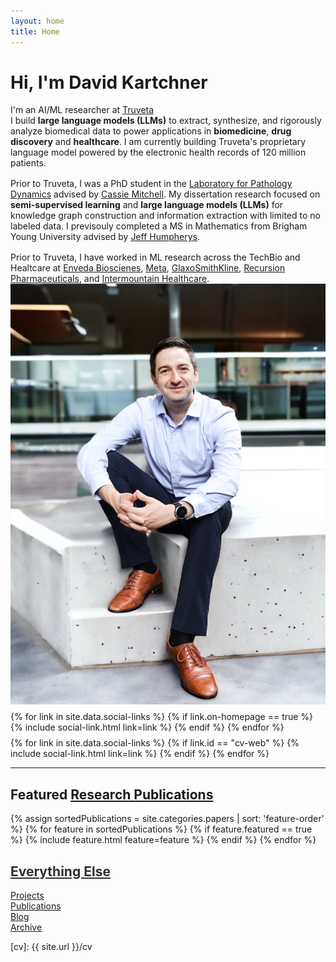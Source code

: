 ```yaml
---
layout: home
title: Home
---
```


<div id ="intro-wrapper" class="l-middle">
	<div id="intro-title-wrapper" class="intro-left">
		<h1 id="intro-title">Hi, I'm David Kartchner</h1>
		<div id="intro-subtitle">
			I'm an AI/ML researcher at <a href="https://truveta.com">Truveta</a>
		</div>
	</div>
	<div class="intro-left">
	<div class="intro-left">
		I build <b><span class="cv-ai">large language models (LLMs)</span></b> to extract, synthesize, and rigorously analyze biomedical data to power applications in <b><span class="cv-vis">biomedicine</span></b>, <b><span class="cv-vis">drug discovery</span></b> and <b><span class="cv-vis">healthcare</span></b>.  I am currently building Truveta's proprietary language model powered by the electronic health records of 120 million patients.  
		<!-- I research how to enable <b><span class="cv-ai">natural language processing</span></b> on new and dynamic problems by developing ai-driven models for scalable data labeling powered by active learning and weak supervision. I apply these technologies to  <b><span class="cv-vis">healthcare</span></b> and <b><span class="cv-vis">biomedicine</span></b> to enable clinical researchers to better understand disease etiology and improve care delivery.   -->
	</div>
	<div style="height: 1rem"></div>
	<div class="intro-left">
		Prior to Truveta, I was a PhD student in the <a href="https://sites.gatech.edu/cassie-mitchell-lab">Laboratory for Pathology Dynamics</a> advised by <a href="https://bme.gatech.edu/bme/faculty/Cassie-S.-Mitchell">Cassie Mitchell</a>. My dissertation research focused on <b><span class="cv-ai">semi-supervised learning</span></b> and <b><span class="cv-ai">large language models (LLMs)</span></b> for knowledge graph construction and information extraction with limited to no labeled data. I previsouly completed a MS in Mathematics from Brigham Young University advised by <a href="https://math.byu.edu/~jeffh/">Jeff Humpherys</a>.
	</div>
	<div style="height: 1rem"></div>
    <div>
        Prior to Truveta, I have worked in ML research across the TechBio and Healtcare at <a href="https://www.envedabio.com">Enveda Bioscienes</a>, <a href="https://www.meta.com/">Meta</a>, <a href="https://www.gsk.com">GlaxoSmithKline</a>, <a href="https://www.recursion.com">Recursion Pharmaceuticals</a>, and <a href="https://intermountainhealthcare.org">Intermountain Healthcare</a>.
    </div>
	<!-- <div>
		I have collaborated with designers, developers, and scientists while working at <img class="intro-logo" style="width: 19px; padding-bottom: 5px;" src="/images/apple.svg"> Apple, <img class="intro-logo" style="width: 18px; padding-bottom: 3px;" src="/images/microsoft.svg"> Microsoft Research, <img class="intro-logo" style="width: 24px" src="/images/nasa.svg"> NASA Jet Propulsion Lab, and <img class="intro-logo" style="width: 24px;" src="/images/pnnl.svg"> Pacific Northwest National Lab.
	</div> -->
	<!-- <div style="height: 1rem"></div>
	<div>
		My research is supported by a <a href="https://www.nasa.gov/strg/nstrf">NASA Space Technology Research Fellowship</a>.
	</div> -->
</div>

<div class="intro-right">
	<img id="intro-image" class="intro-right" src="/images/portrait_2023.jpeg">
	<div style="height: 0.5rem"></div>
	<div id="intro-image-links" class="intro-right">
		{% for link in site.data.social-links %}
			{% if link.on-homepage == true %}
				{% include social-link.html link=link %}
			{% endif %}
		{% endfor %}
	</div>
	<div style="height: 0.5rem"></div>
	<div id="intro-cv-wrapper" class="intro-right">
		{% for link in site.data.social-links %}
			{% if link.id == "cv-web" %}
				{% include social-link.html link=link %}
			{% endif %}
		{% endfor %}
	</div>
	</div>
</div>

<hr class="l-middle home-hr">

<h2 class="feature-title l-middle">
	Featured <a href="/cv#publications">Research Publications</a>
</h2>
<div class="cover-wrapper l-screen">
	{% assign sortedPublications = site.categories.papers | sort: 'feature-order' %}
	{% for feature in sortedPublications %}
		{% if feature.featured == true %}
			{% include feature.html feature=feature %}
		{% endif %}
	{% endfor %}
</div>

<h2 class="feature-title l-middle">
	<a href="{{ site.url }}/everything-else" style="color: #303030">Everything Else</a>
</h2>
<div id="everything-else" class="l-middle">
	<a href="{{ site.url }}/projects"><div>Projects</div></a>
    <a href="{{ site.url }}/cv#publications"><div>Publications</div></a>
	<a href="{{ site.url }}/blog"><div>Blog</div></a>
	<a href="{{ site.url }}/archive"><div>Archive</div></a>
    
</div>
<!-- <p class="l-middle intro-text" markdown="1">
	Including a list of [projects][projects], the [blog][blog], [monthly music playlists][monthly-music], [stuff I use][stuff-i-use], and the [archive][archive].
</p> -->



[gt]: http://www.gatech.edu "Georgia Tech"
[cse]: http://cse.gatech.edu "Georgia Tech Computational Science and Engineering"
[coc]: http://www.cc.gatech.edu "Georgia Tech College of Computing"

[cv]: {{ site.url }}/cv